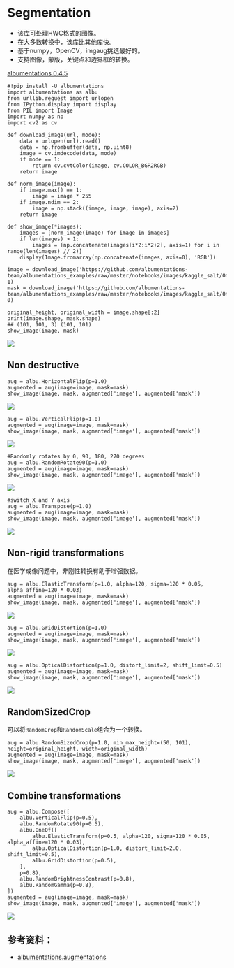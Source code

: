 # Segmentation

* 该库可处理HWC格式的图像。
* 在大多数转换中，该库比其他库快。
* 基于numpy，OpenCV，imgaug挑选最好的。
* 支持图像，蒙版，关键点和边界框的转换。

[albumentations 0.4.5](https://pypi.org/project/albumentations/)

```
#!pip install -U albumentations
import albumentations as albu
from urllib.request import urlopen
from IPython.display import display
from PIL import Image
import numpy as np
import cv2 as cv

def download_image(url, mode):
    data = urlopen(url).read()
    data = np.frombuffer(data, np.uint8)
    image = cv.imdecode(data, mode)
    if mode == 1:
        return cv.cvtColor(image, cv.COLOR_BGR2RGB)
    return image

def norm_image(image):
    if image.max() == 1:
        image = image * 255
    if image.ndim == 2:
        image = np.stack((image, image, image), axis=2)
    return image

def show_image(*images):
    images = [norm_image(image) for image in images]
    if len(images) > 1:
        images = [np.concatenate(images[i*2:i*2+2], axis=1) for i in range(len(images) // 2)]
    display(Image.fromarray(np.concatenate(images, axis=0), 'RGB'))

image = download_image('https://github.com/albumentations-team/albumentations_examples/raw/master/notebooks/images/kaggle_salt/0fea4b5049_image.png', 1)
mask = download_image('https://github.com/albumentations-team/albumentations_examples/raw/master/notebooks/images/kaggle_salt/0fea4b5049.png', 0)

original_height, original_width = image.shape[:2]
print(image.shape, mask.shape)
## (101, 101, 3) (101, 101)
show_image(image, mask)
```
![](segmentation.md.01.png)

## Non destructive
```
aug = albu.HorizontalFlip(p=1.0)
augmented = aug(image=image, mask=mask)
show_image(image, mask, augmented['image'], augmented['mask'])
```
![](segmentation.md.02.png)

```
aug = albu.VerticalFlip(p=1.0)
augmented = aug(image=image, mask=mask)
show_image(image, mask, augmented['image'], augmented['mask'])
```
![](segmentation.md.03.png)

```
#Randomly rotates by 0, 90, 180, 270 degrees
aug = albu.RandomRotate90(p=1.0)
augmented = aug(image=image, mask=mask)
show_image(image, mask, augmented['image'], augmented['mask'])
```
![](segmentation.md.04.png)

```
#switch X and Y axis
aug = albu.Transpose(p=1.0)
augmented = aug(image=image, mask=mask)
show_image(image, mask, augmented['image'], augmented['mask'])
```
![](segmentation.md.05.png)

## Non-rigid transformations
在医学成像问题中，非刚性转换有助于增强数据。
```
aug = albu.ElasticTransform(p=1.0, alpha=120, sigma=120 * 0.05, alpha_affine=120 * 0.03)
augmented = aug(image=image, mask=mask)
show_image(image, mask, augmented['image'], augmented['mask'])
```
![](segmentation.md.06.png)

```
aug = albu.GridDistortion(p=1.0)
augmented = aug(image=image, mask=mask)
show_image(image, mask, augmented['image'], augmented['mask'])
```
![](segmentation.md.07.png)

```
aug = albu.OpticalDistortion(p=1.0, distort_limit=2, shift_limit=0.5)
augmented = aug(image=image, mask=mask)
show_image(image, mask, augmented['image'], augmented['mask'])
```
![](segmentation.md.08.png)

## RandomSizedCrop
可以将`RandomCrop`和`RandomScale`组合为一个转换。
```
aug = albu.RandomSizedCrop(p=1.0, min_max_height=(50, 101), height=original_height, width=original_width)
augmented = aug(image=image, mask=mask)
show_image(image, mask, augmented['image'], augmented['mask'])
```
![](segmentation.md.09.png)

## Combine transformations
```
aug = albu.Compose([
    albu.VerticalFlip(p=0.5),
    albu.RandomRotate90(p=0.5),
    albu.OneOf([
        albu.ElasticTransform(p=0.5, alpha=120, sigma=120 * 0.05, alpha_affine=120 * 0.03),
        albu.OpticalDistortion(p=1.0, distort_limit=2.0, shift_limit=0.5),
        albu.GridDistortion(p=0.5),
    ],
    p=0.8),
    albu.RandomBrightnessContrast(p=0.8),
    albu.RandomGamma(p=0.8),
])
augmented = aug(image=image, mask=mask)
show_image(image, mask, augmented['image'], augmented['mask'])
```
![](segmentation.md.10.png)

## 参考资料：
- [albumentations.augmentations](https://albumentations.readthedocs.io/en/latest/api/augmentations.html)